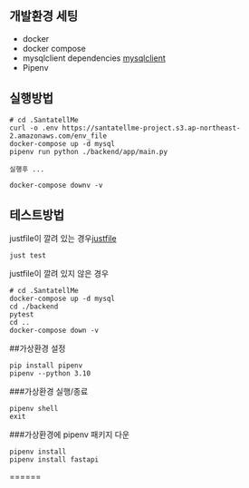 ## 개발환경 세팅 
- docker
- docker compose
- mysqlclient dependencies [mysqlclient](https://github.com/PyMySQL/mysqlclient)
- Pipenv

## 실행방법 
```
# cd .SantatellMe
curl -o .env https://santatellme-project.s3.ap-northeast-2.amazonaws.com/env_file
docker-compose up -d mysql 
pipenv run python ./backend/app/main.py

실행후 ...

docker-compose downv -v 
```

## 테스트방법
justfile이 깔려 있는 경우[justfile](https://github.com/casey/just)
```
just test 
```
justfile이 깔려 있지 않은 경우

```
# cd .SantatellMe
docker-compose up -d mysql
cd ./backend
pytest 
cd ..
docker-compose down -v
```

##가상환경 설정

```shell
pip install pipenv
pipenv --python 3.10
```

###가상환경 실행/종료

```shell
pipenv shell
exit
```

###가상환경에 pipenv 패키지 다운

```shell
pipenv install
pipenv install fastapi
```
======
